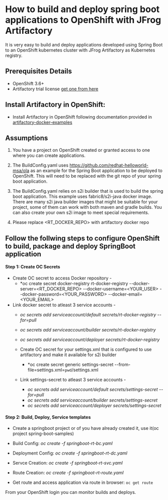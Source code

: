 # How to build and deploy spring boot applications to OpenShift with JFrog Artifactory #

It is very easy to build and deploy applications developed using Spring Boot to an OpenShift kubernetes cluster with JFrog Artifactory as Kubernetes registry.

## Prerequisites Details

* OpenShift 3.6+
* Artifactory trial license [get one from here](https://www.jfrog.com/artifactory/free-trial/)

## Install Artifactory in OpenShift:

* Install Artifactory in OpenShift following documentation provided in [artifactory-docker-examples](https://github.com/jfrog/artifactory-docker-examples/tree/master/openshift/artifactory)

## Assumptions ##

1) You have a project on OpenShift created or granted access to one where you can create applications.

2) The BuildConfig.yaml uses  https://github.com/redhat-helloworld-msa/ola as an example for the Spring Boot application to be deployed to OpenShift. This will need to be replaced with the git repo of your spring boot application.

3) The BuildConfig.yaml relies on s2i builder that is used to build the spring boot application. This example uses fabric8/s2i-java docker image.
 There are many s2i java builder images that might be suitable for your project, some of them can work with both maven and gradle builds. You can also create your own s2i image to meet special requirements.

4) Please replace <RT_DOCKER_REPO> with artifactory docker repo


## Follow the follwing steps to configure OpenShift to build, package and deploy SpringBoot application

#### Step 1: Create OC Secrets

* Create OC secret to access Docker repository -
  *   *oc create secret docker-registry rt-docker-registry --docker-server=<RT_DOCKER_REPO> --docker-username=<YOUR_USER> --docker-password=<YOUR_PASSWORD> --docker-email=<YOUR_EMAIL>
*  Link docker secret to atleast 3 service accounts -
   *   *oc secrets add serviceaccount/default secrets/rt-docker-registry --for=pull*
   *   *oc secrets add serviceaccount/builder secrets/rt-docker-registry*
   *   *oc secrets add serviceaccount/deployer secrets/rt-docker-registry*


   * Create OC secret for your settings.xml that is configured to use artifactory and make it available for s2i builder
     *   *oc create secret generic settings-secret --from-file=settings.xml=`pwd`/settings.xml
   *  Link settings-secret to atleast 3 service accounts -
      *   *oc secrets add serviceaccount/default secrets/settings-secret --for=pull*
      *   *oc secrets add serviceaccount/builder secrets/settings-secret*
      *   *oc secrets add serviceaccount/deployer secrets/settings-secret*

#### Step 2: Build, Deploy, Service templates

*  Create a springboot project or of you have already created it, use it(oc project spring-boot-samples)


*  Build Config: *oc create -f springboot-rt-bc.yaml*

*  Deployment Config: *oc create -f springboot-rt-dc.yaml*

*  Servce Creation: *oc create -f springboot-rt-svc.yaml*

*  Route  Creation: *oc create -f springboot-rt-route.yaml*

*  Get route and access application via route in browser: `oc get route`

From your OpenShift login you can monitor builds and deploys.
